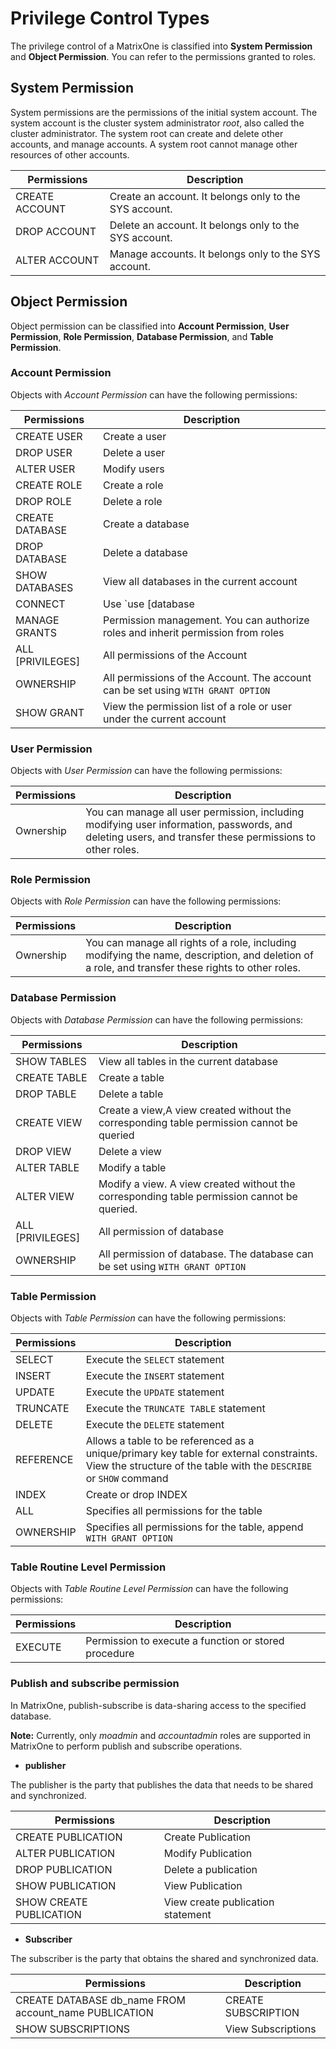 # Privilege Control Types

The privilege control of a MatrixOne is classified into **System Permission** and **Object Permission**. You can refer to the permissions granted to roles.

## System Permission

System permissions are the permissions of the initial system account. The system account is the cluster system administrator *root*, also called the cluster administrator. The system root can create and delete other accounts, and manage accounts. A system root cannot manage other resources of other accounts.

|Permissions|Description|
|---|---|
|CREATE ACCOUNT|Create an account. It belongs only to the SYS account.|
|DROP ACCOUNT|Delete an account. It belongs only to the SYS account.|
|ALTER ACCOUNT|Manage accounts. It belongs only to the SYS account.|

## Object Permission

Object permission can be classified into **Account Permission**, **User Permission**, **Role Permission**, **Database Permission**, and **Table Permission**.

### Account Permission

Objects with *Account Permission* can have the following permissions:

|Permissions|Description|
|---|---|
|CREATE USER|Create a user|
|DROP USER|Delete a user|
|ALTER USER|Modify users|
|CREATE ROLE|Create a role|
|DROP ROLE|Delete a role|
|CREATE DATABASE|Create a database|
|DROP DATABASE|Delete a database|
|SHOW DATABASES| View all databases in the current account|
|CONNECT|Use `use [database | role]`, execute `SELECT`  which does not involve concrete object|
|MANAGE GRANTS|Permission management. You can authorize roles and inherit permission from roles|
|ALL [PRIVILEGES]|All permissions of the Account|
|OWNERSHIP|All permissions of the Account. The account can be set using `WITH GRANT OPTION`|
|SHOW GRANT	|View the permission list of a role or user under the current account|

### User Permission

Objects with *User Permission* can have the following permissions:

|Permissions|Description|
|---|---|
|Ownership|You can manage all user permission, including modifying user information, passwords, and deleting users, and transfer these permissions to other roles.|

### Role Permission

Objects with *Role Permission* can have the following permissions:

|Permissions|Description|
|---|---|
|Ownership|You can manage all rights of a role, including modifying the name, description, and deletion of a role, and transfer these rights to other roles.|

### Database Permission

Objects with *Database Permission* can have the following permissions:

|Permissions|Description|
|---|---|
|SHOW TABLES|View all tables in the current database|
|CREATE TABLE|Create a table|
|DROP TABLE|Delete a table|
|CREATE VIEW|Create a view,A view created without the corresponding table permission cannot be queried|
|DROP VIEW|Delete a view|
|ALTER TABLE|Modify a table|
|ALTER VIEW|Modify a view. A view created without the corresponding table permission cannot be queried.|
|ALL [PRIVILEGES]|All permission of database|
|OWNERSHIP|All permission of database.  The database can be set using `WITH GRANT OPTION`|

### Table Permission

Objects with *Table Permission* can have the following permissions:

|Permissions|Description|
|---|---|
|SELECT|Execute the `SELECT` statement|
|INSERT|Execute the `INSERT` statement|
|UPDATE|Execute the `UPDATE` statement|
|TRUNCATE|Execute the `TRUNCATE TABLE` statement|
|DELETE|Execute the `DELETE` statement|
|REFERENCE|Allows a table to be referenced as a unique/primary key table for external constraints. View the structure of the table with the `DESCRIBE` or `SHOW` command|
|INDEX|Create or drop INDEX|
|ALL|Specifies all permissions for the table|
|OWNERSHIP|Specifies all permissions for the table, append `WITH GRANT OPTION`|

### Table Routine Level Permission

Objects with *Table Routine Level Permission* can have the following permissions:

|Permissions|Description|
|---|---|
|EXECUTE|Permission to execute a function or stored procedure|

### Publish and subscribe permission

In MatrixOne, publish-subscribe is data-sharing access to the specified database.

__Note:__ Currently, only *moadmin* and *accountadmin* roles are supported in MatrixOne to perform publish and subscribe operations.

- **publisher**

The publisher is the party that publishes the data that needs to be shared and synchronized.

|Permissions|Description|
|---|---|
|CREATE PUBLICATION|Create Publication|
|ALTER PUBLICATION|Modify Publication|
|DROP PUBLICATION|Delete a publication|
|SHOW PUBLICATION|View Publication|
|SHOW CREATE PUBLICATION|View create publication statement|

- **Subscriber**

The subscriber is the party that obtains the shared and synchronized data.

|Permissions|Description|
|---|---|
|CREATE DATABASE db_name FROM account_name PUBLICATION|CREATE SUBSCRIPTION|
|SHOW SUBSCRIPTIONS|View Subscriptions|
